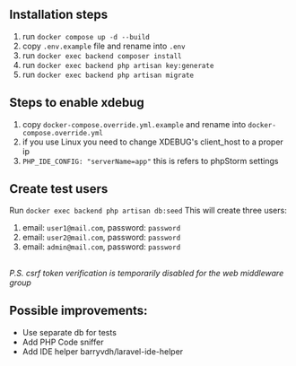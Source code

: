 ## Installation steps
1. run `docker compose up -d --build`
2. copy `.env.example` file and rename into `.env`
3. run `docker exec backend composer install`
4. run `docker exec backend php artisan key:generate`
5. run `docker exec backend php artisan migrate`

## Steps to enable xdebug
1. copy `docker-compose.override.yml.example` and rename into `docker-compose.override.yml`
2. if you use Linux you need to change XDEBUG's client_host to a proper ip
3. `PHP_IDE_CONFIG: "serverName=app"` this is refers to phpStorm settings

## Create test users
Run `docker exec backend php artisan db:seed`
This will create three users:
1. email: `user1@mail.com`, password: `password`
2. email: `user2@mail.com`, password: `password`
3. email: `admin@mail.com`, password: `password`

##
*P.S. csrf token verification is temporarily disabled for the web middleware group*

## Possible improvements:
* Use separate db for tests
* Add PHP Code sniffer
* Add IDE helper barryvdh/laravel-ide-helper
